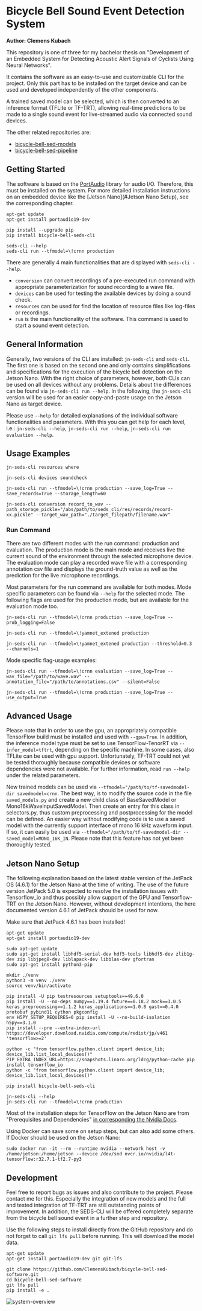 # Bicycle Bell Sound Event Detection System
**Author: Clemens Kubach**

This repository is one of three for my bachelor thesis on "Development of an Embedded System 
for Detecting Acoustic Alert Signals of Cyclists Using Neural Networks".

It contains the software as an easy-to-use and customizable CLI for the project. 
Only this part has to be installed on the target device and can be used and 
developed independently of the other components.

A trained saved model can be selected, which is then converted to an inference format 
(TFLite or TF-TRT), allowing real-time predictions to be made to a single sound event for 
live-streamed audio via connected sound devices. 

The other related repositories are:
- [bicycle-bell-sed-models](https://github.com/ClemensKubach/bicycle-bell-sed-models)
- [bicycle-bell-sed-pipeline](https://github.com/ClemensKubach/bicycle-bell-sed-pipeline)


## Getting Started
The software is based on the [PortAudio](http://www.portaudio.com/) library for audio I/O. 
Therefore, this must be installed on the system.
For more detailed installation instructions on an embedded device like the 
[Jetson Nano](#Jetson Nano Setup), see the corresponding chapter.

```shell
apt-get update
apt-get install portaudio19-dev

pip install --upgrade pip
pip install bicycle-bell-seds-cli

seds-cli --help
seds-cli run --tfmodel=\!crnn production
```

There are generally 4 main functionalities that are displayed with `seds-cli --help`.
- `conversion` can convert recordings of a pre-executed run command with appropriate 
parameterization for sound recording to a wave file.
- `devices` can be used for testing the available devices by doing a sound check.
- `resources` can be used for find the location of resource files like log-files or recordings.
- `run` is the main functionality of the software. 
This command is used to start a sound event detection.

## General Information
Generally, two versions of the CLI are installed: `jn-seds-cli` and `seds-cli`. 
The first one is based on the second one and only contains simplifications and specifications for 
the execution of the bicycle bell detection on the Jetson Nano. 
With the right choice of parameters, however, 
both CLIs can be used on all devices without any problems. 
Details about the differences can be found via `jn-seds-cli run --help`. In the following, the 
`jn-seds-cli` version will be used for an easier copy-and-paste usage on the Jetson Nano as 
target device.

Please use `--help` for detailed explanations of the individual software 
functionalities and parameters. 
With this you can get help for each level, i.e.: 
`jn-seds-cli --help`, `jn-seds-cli run --help`, `jn-seds-cli run evaluation --help`.

## Usage Examples
```shell
jn-seds-cli resources where
```

```shell
jn-seds-cli devices soundcheck
```

```shell
jn-seds-cli run --tfmodel=\!crnn production --save_log=True --save_records=True --storage_length=60
```

```shell
jn-seds-cli conversion record_to_wav --path_storage_pickle="/abs/path/to/seds_cli/res/records/record-xx.pickle" --target_wav_path="./target_filepath/filename.wav"
```

### Run Command
There are two different modes with the run command: production and evaluation. 
The production mode is the main mode and receives live the current sound of the environment 
through the selected microphone device. 
The evaluation mode can play a recorded wave file with a corresponding annotation csv file and 
displays the ground-truth value as well as the prediction for the live microphone recordings.

Most parameters for the run command are available for both modes. 
Mode specific parameters can be found via `--help` for the selected mode. 
The following flags are used for the production mode, but are available for the evaluation mode too.

```shell
jn-seds-cli run --tfmodel=\!crnn production --save_log=True --prob_logging=False
```

```shell
jn-seds-cli run --tfmodel=\!yamnet_extened production
```

```shell
jn-seds-cli run --tfmodel=\!yamnet_extened production --threshold=0.3 --channels=1
```

Mode specific flag-usage examples:
```shell
jn-seds-cli run --tfmodel=\!crnn evaluation --save_log=True --wav_file="/path/to/wave.wav" --annotation_file="/path/to/annotations.csv" --silent=False
```

```shell
jn-seds-cli run --tfmodel=\!crnn production --save_log=True --use_output=True
```

## Advanced Usage
Please note that in order to use the gpu, an appropriately compatible TensorFlow build must be 
installed and used with `--gpu=True`. 
In addition, the inference model type must be set to use 
TensorFlow-TenorRT via `--infer_model=tftrt`, depending on the specific machine. 
In some cases, also TFLite can be used with gpu support.
Unfortunately, TF-TRT could not yet be tested thoroughly because compatible devices or 
software dependencies were not available.
For further information, read `run --help` under the related parameters.

New trained models can be used via `--tfmodel="/path/to/tf-savedmodel-dir savedmodel=crnn`. 
The best way, is to modify the source code in the file `saved_models.py` and create a new child class of BaseSavedModel or Mono16kWaveInputSavedModel.
Then create an entry for this class in selectors.py, thus custom preprocessing and postprocessing for the model can be defined.
An easier way without modifying code is to use a saved model with the currently support interface of mono 16 kHz waveform input. 
If so, it can easily be used via `--tfmodel="/path/to/tf-savedmodel-dir --saved_model=MONO_16K_IN`.
Please note that this feature has not yet been thoroughly tested.

## Jetson Nano Setup
The following explanation based on the latest stable version of the JetPack OS (4.6.1) for the 
Jetson Nano at the time of writing. 
The use of the future version JetPack 5.0 is expected to resolve the installation issues with 
Tensorflow_io and thus possibly allow support of the GPU and Tensorflow-TRT on the Jetson Nano.
However, without development intentions, the here documented version 4.6.1 of JetPack 
should be used for now.

Make sure that JetPack 4.6.1 has been installed!
```shell
apt-get update
apt-get install portaudio19-dev

sudo apt-get update
sudo apt-get install libhdf5-serial-dev hdf5-tools libhdf5-dev zlib1g-dev zip libjpeg8-dev liblapack-dev libblas-dev gfortran
sudo apt-get install python3-pip

mkdir ./venv
python3 -m venv ./venv
source venv/bin/activate

pip install -U pip testresources setuptools==49.6.0 
pip install -U --no-deps numpy==1.19.4 future==0.18.2 mock==3.0.5 keras_preprocessing==1.1.2 keras_applications==1.0.8 gast==0.4.0 protobuf pybind11 cython pkgconfig
env H5PY_SETUP_REQUIRES=0 pip install -U --no-build-isolation h5py==3.1.0
pip install --pre --extra-index-url https://developer.download.nvidia.com/compute/redist/jp/v461 'tensorflow>=2'

python -c "from tensorflow.python.client import device_lib; device_lib.list_local_devices()"
PIP_EXTRA_INDEX_URL=https://snapshots.linaro.org/ldcg/python-cache pip install tensorflow_io
python -c "from tensorflow.python.client import device_lib; device_lib.list_local_devices()"

pip install bicycle-bell-seds-cli

jn-seds-cli --help
jn-seds-cli run --tfmodel=\!crnn production
```
Most of the installation steps for TensorFlow on the Jetson Nano are from 
"Prerequisites and Dependencies" [in corresponding the Nvidia Docs](https://docs.nvidia.com/deeplearning/frameworks/install-tf-jetson-platform/index.html).

Using Docker can save some on setup steps, but can also add some others. 
If Docker should be used on the Jetson Nano:
```shell
sudo docker run -it --rm --runtime nvidia --network host -v /home/jetson:/home/jetson --device /dev/snd nvcr.io/nvidia/l4t-tensorflow:r32.7.1-tf2.7-py3
```

## Development
Feel free to report bugs as issues and also contribute to the project. 
Please contact me for this. 
Especially the integration of new models and the full and tested integration of TF-TRT are still 
outstanding points of improvement. 
In addition, the SEDS-CLI will be offered completely separate from the bicycle bell sound event 
in a further step and repository.

Use the following steps to install directly from the GitHub repository and 
do not forget to call `git lfs pull` before running. 
This will download the model data.
```shell
apt-get update
apt-get install portaudio19-dev git git-lfs

git clone https://github.com/ClemensKubach/bicycle-bell-sed-software.git
cd bicycle-bell-sed-software
git lfs pull
pip install -e .
```

![system-overview](visualizations/overview.drawio.png "System Overview")
